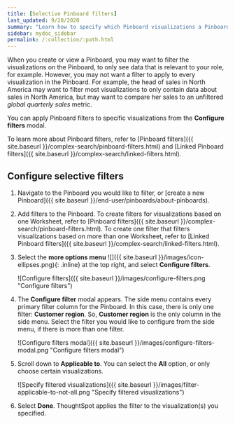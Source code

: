 ```yaml
---
title: [Selective Pinboard filters]
last_updated: 9/28/2020
summary: "Learn how to specify which Pinboard visualizations a Pinboard filter should apply to."
sidebar: mydoc_sidebar
permalink: /:collection/:path.html
---
```

When you create or view a Pinboard, you may want to filter the visualizations on the Pinboard, to only see data that is relevant to your role, for example. However, you may not want a filter to apply to every visualization in the Pinboard. For example, the head of sales in North America may want to filter most visualizations to only contain data about sales in North America, but may want to compare her sales to an unfiltered *global quarterly sales* metric.

You can apply Pinboard filters to specific visualizations from the **Configure filters** modal.

To learn more about Pinboard filters, refer to [Pinboard filters]({{ site.baseurl }}/complex-search/pinboard-filters.html) and [Linked Pinboard filters]({{ site.baseurl }}/complex-search/linked-filters.html).

## Configure selective filters
1. Navigate to the Pinboard you would like to filter, or [create a new Pinboard]({{ site.baseurl }}/end-user/pinboards/about-pinboards).

2. Add filters to the Pinboard. To create filters for visualizations based on one Worksheet, refer to [Pinboard filters]({{ site.baseurl }}/complex-search/pinboard-filters.html). To create one filter that filters visualizations based on more than one Worksheet, refer to [Linked Pinboard filters]({{ site.baseurl }}/complex-search/linked-filters.html).

3. Select the **more options menu** ![]({{ site.baseurl }}/images/icon-ellipses.png){: .inline} at the top right, and select **Configure filters**.

    ![Configure filters]({{ site.baseurl }}/images/configure-filters.png "Configure filters")

4. The **Configure filter** modal appears. The side menu contains every primary filter column for the Pinboard. In this case, there is only one filter: **Customer region**. So, **Customer region** is the only column in the side menu. Select the filter you would like to configure from the side menu, if there is more than one filter.

    ![Configure filters modal]({{ site.baseurl }}/images/configure-filters-modal.png "Configure filters modal")

5. Scroll down to **Applicable to**. You can select the **All** option, or only choose certain visualizations.

    ![Specify filtered visualizations]({{ site.baseurl }}/images/filter-applicable-to-not-all.png "Specify filtered visualizations")

6. Select **Done**. ThoughtSpot applies the filter to the visualization(s) you specified.
